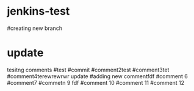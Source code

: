 # jenkins-test
#creating new branch
# update
tesitng comments
#test
#commit
#comment2test
#comment3tet
#comment4terewrewrwr
update
#adding new commentfdf
#comment 6
#comment7
#commetn 9
fdf
#comment 10
#comment 11
#comment 12
